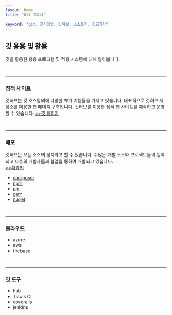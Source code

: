 ```yaml
---
layout: home
title: "Git 교과서"

keyword: "git, 깃사용법, 깃허브, 소스트리, 깃교과서"
---
```

## 깃 응용 및 활용
깃을 활용한 응용 프로그램 및 적용 시스템에 대해 알아봅니다.  

<br>
<hr>

### 정적 사이트
깃허브는 깃 호스팅외에 다양한 부가 기능들을 가지고 있습니다. 대표적으로 깃허브 저장소를 이용한 웹 페이지 구축입니다. 깃허브를 이용한 정적 웹 사이트를 제작하고 운영할 수 있습니다. [>>깃 페이지](gitpage)

<br>
<hr>

### 배포
깃허브는 오픈 소스의 성지라고 할 수 있습니다. 수많은 개발 소스와 프로젝트들이 등록되고 다수의 개발자들과 협업을 통하여 개발되고 있습니다.  
[>>패키지](packages)

* [composer](packages/composer)
* [npm](packages/npm)
* [pip](packages/pip)
* [gem](packages/gem)
* [nuget](packages/nuget)

<br>
<hr>

### 클라우드
* azure
* aws
* firebase

<br>
<hr>

### 깃 도구
* hub
* Travis CI
* coveralls
* jenkins

<br><br><br>